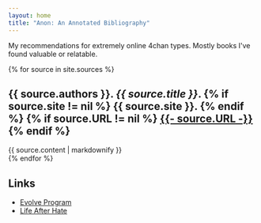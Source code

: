 ```yaml
---
layout: home
title: "Anon: An Annotated Bibliography"
---
```


My recommendations for extremely online 4chan types.
Mostly books I've found valuable or relatable.

<!-- - Martin Kantor. *Distancing: Avoidant Personality Disorder*. -->

<!-- - name:  Far-Right Canon -->
<!-- - J. R. R. Tolkien. *The Lord of the Rings* -->
<!-- - Andrew Anglin. [*A Normie's Guide to the Alt-Right*](https://web.archive.org/web/20231210135756/https://dailystormer.in/a-normies-guide-to-the-alt-right/). -->
<!-- - Andrew Mac Donald (William Pierce). [*The Turner Diaries*](https://archive.org/details/the-turner-diaries-andrew-mac-donald-william-pierce). -->
<!-- Philosphy -->
<!-- + Albert Camus. *The Rebel*. -->
<!-- + Max Stirner. The Unique and Its Property -->
{% for source in site.sources %}
<section>
  <h2 class="bib">
    {{ source.authors }}.
    <i>{{ source.title }}</i>.
    {% if source.site != nil %}
    {{ source.site }}.
    {% endif %}
    {% if source.URL != nil %}
    <a href="{{- source.URL -}}">{{- source.URL -}}</a>
    {% endif %}
  </h2>

  <div class="bib-anno">
  {{ source.content | markdownify }}
  </div>
</section>
{% endfor %}

## Links

+ [Evolve Program](https://evolveprogram.ca)
+ [Life After Hate](https://lifeafterhate.org)
